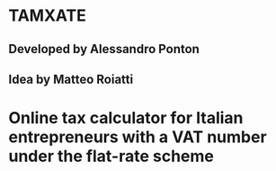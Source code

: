 # TAMXATE

## Developed by Alessandro Ponton
## Idea by Matteo Roiatti

# Online tax calculator for Italian entrepreneurs with a VAT number under the flat-rate scheme
